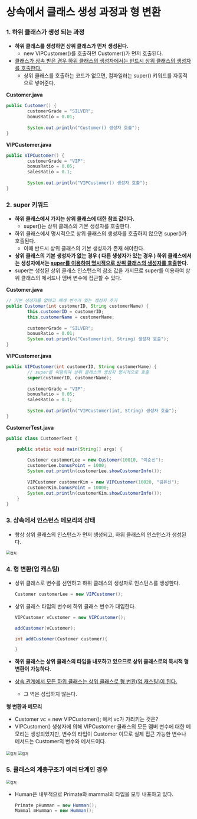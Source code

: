 # 상속에서 클래스 생성 과정과 형 변환

### 1. 하위 클래스가 생성 되는 과정

- **하위 클래스를 생성하면 상위 클래스가 먼저 생성된다.**
  - new VIPCustomer()를 호출하면 Customer()가 먼저 호출된다.
- <u>클래스가 상속 받은 경우 하위 클래스의 생성자에서는 반드시 상위 클래스의 생성자를 호출한다.</u>
  - 상위 클래스를 호출하는 코드가 없으면, 컴파일러는 super() 키워드를 자동적으로 넣어준다.

**Customer.java**

```java
public Customer() {
		customerGrade = "SILVER";
		bonusRatio = 0.01;
		
		System.out.println("Customer() 생성자 호출");
}
```



**VIPCustomer.java**

```java
public VIPCustomer() {
		customerGrade = "VIP";
		bonusRatio = 0.05;
		salesRatio = 0.1;
		
		System.out.println("VIPCustomer() 생성자 호출");
}
```



### 2. super 키워드

- **하위 클래스에서 가지는 상위 클래스에 대한 참조 값이다.**
  - super()는 상위 클래스의 기본 생성자를 호출한다.
- 하위 클래스에서 명시적으로 상위 클래스의 생성자를 호출하지 않으면 super()가 호출된다.
  - 이때 반드시 상위 클래스의 기본 생성자가 존재 해야한다.
- **상위 클래스의 기본 생성자가 없는 경우 ( 다른 생성자가 있는 경우 ) 하위 클래스에서는 생성자에서는 <u>super를 이용하여 명시적으로 상위 클래스의 생성자를 호출</u>한다.**
- super는 생성된 상위 클래스 인스턴스의 참조 값을 가지므로 super를 이용하여 상위 클래스의 메서드나 멤버 변수에 접근할 수 있다.

**Customer.java**

```java
// 기본 생성자를 없애고 매개 변수가 있는 생성자 추가
public Customer(int customerID, String customerName) {
		this.customerID = customerID;
		this.customerName = customerName;
		
		customerGrade = "SILVER";
		bonusRatio = 0.01;
		System.out.println("Customer(int, String) 생성자 호출");
}
```



**VIPCustomer.java**

```java
public VIPCustomer(int customerID, String customerName) {
    	// super를 이용하여 상위 클래스의 생성자 명시적으로 호출
		super(customerID, customerName);
		
		customerGrade = "VIP";
		bonusRatio = 0.05;
		salesRatio = 0.1;
		
		System.out.println("VIPCustomer(int, String) 생성자 호출");
}
```



**CustomerTest.java**

```java
public class CustomerTest {

	public static void main(String[] args) {
		
		Customer customerLee = new Customer(10010, "이순신");
		customerLee.bonusPoint = 1000;
		System.out.println(customerLee.showCustomerInfo());
		
		VIPCustomer customerKim = new VIPCustomer(10020, "김유신");
		customerKim.bonusPoint = 10000;
		System.out.println(customerKim.showCustomerInfo());
	}
}
```



### 3. 상속에서 인스턴스 메모리의 상태

- 항상 상위 클래스의 인스턴스가 먼저 생성되고, 하위 클래스의 인스턴스가 생성된다.

<img src="https://user-images.githubusercontent.com/42603919/149759304-d9068611-ec6e-4b9e-a60f-0e4b7b3eaeae.PNG" alt="캡처" style="zoom:67%;" />



### 4. 형 변환(업 캐스팅)

- 상위 클래스로 변수를 선언하고 하위 클래스의 생성자로 인스턴스를 생성한다.

  ````java
  Customer customerLee = new VIPCustomer();
  ````

- 상위 클래스 타입의 변수에 하위 클래스 변수가 대입한다.

  ````java
  VIPCustomer vCustomer = new VIPCustomer(); 
  
  addCustomer(vCustomer);
  
  int addCustomer(Customer customer){
  
  }
  ````

- **하위 클래스는 상위 클래스의 타입을 내포하고 있으므로 상위 클래스로의 묵시적 형 변환이 가능하다.**

- <u>상속 관계에서 모든 하위 클래스는 상위 클래스로 형 변환(업 캐스팅)이 된다.</u>

  - 그 역은 성립하지 않는다.



**형 변환과 메모리**

- Customer vc = new VIPCustomer(); 에서 vc가 가리키는 것은?
- VIPCustomer() 생성자에 의해 VIPCustomer 클래스의 모든 멤버 변수에 대한 메모리는 생성되었지만, 
   변수의 타입이 Customer 이므로 실제 접근 가능한 변수나 메서드는 Customer의 변수와 메서드이다.

<img src="https://user-images.githubusercontent.com/42603919/149759304-d9068611-ec6e-4b9e-a60f-0e4b7b3eaeae.PNG" alt="캡처" style="zoom:67%;" />

<img src="https://user-images.githubusercontent.com/42603919/149759560-a29c23b6-7927-4eb3-804f-b36e6318e694.PNG" alt="캡처" style="zoom:67%;" />



### 5. 클래스의 계층구조가 여러 단계인 경우

<img src="https://user-images.githubusercontent.com/42603919/149759699-8cf9b52d-6f44-442c-bae6-ec46e055e23d.PNG" alt="캡처" style="zoom:67%;" />

- Human은 내부적으로 Primate와 mammal의 타입을 모두 내포하고 있다.

  ````java
  Primate pHumman = new Humman();
  Mammal mHumman = new Humman();
  ````

  
